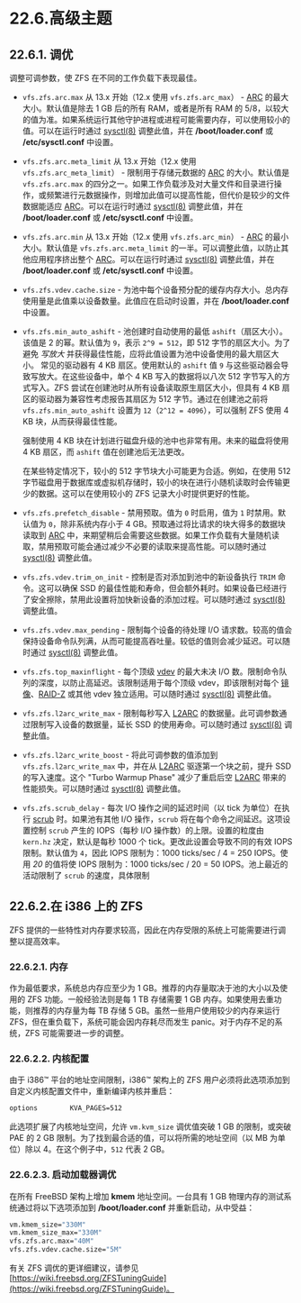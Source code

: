 # 22.6.高级主题

## 22.6.1. 调优

调整可调参数，使 ZFS 在不同的工作负载下表现最佳。

* `vfs.zfs.arc.max` 从 13.x 开始（12.x 使用 `vfs.zfs.arc_max`） - [ARC](https://docs.freebsd.org/en/books/handbook/zfs/#zfs-term-arc) 的最大大小。默认值是除去 1 GB 后的所有 RAM，或者是所有 RAM 的 5/8，以较大的值为准。如果系统运行其他守护进程或进程可能需要内存，可以使用较小的值。可以在运行时通过 [sysctl(8)](https://man.freebsd.org/cgi/man.cgi?query=sysctl&sektion=8&format=html) 调整此值，并在 **/boot/loader.conf** 或 **/etc/sysctl.conf** 中设置。
* `vfs.zfs.arc.meta_limit` 从 13.x 开始（12.x 使用 `vfs.zfs.arc_meta_limit`） - 限制用于存储元数据的 [ARC](https://docs.freebsd.org/en/books/handbook/zfs/#zfs-term-arc) 的大小。默认值是 `vfs.zfs.arc.max` 的四分之一。如果工作负载涉及对大量文件和目录进行操作，或频繁进行元数据操作，则增加此值可以提高性能，但代价是较少的文件数据能适应 [ARC](https://docs.freebsd.org/en/books/handbook/zfs/#zfs-term-arc)。可以在运行时通过 [sysctl(8)](https://man.freebsd.org/cgi/man.cgi?query=sysctl&sektion=8&format=html) 调整此值，并在 **/boot/loader.conf** 或 **/etc/sysctl.conf** 中设置。
* `vfs.zfs.arc.min` 从 13.x 开始（12.x 使用 `vfs.zfs.arc_min`） - [ARC](https://docs.freebsd.org/en/books/handbook/zfs/#zfs-term-arc) 的最小大小。默认值是 `vfs.zfs.arc.meta_limit` 的一半。可以调整此值，以防止其他应用程序挤出整个 [ARC](https://docs.freebsd.org/en/books/handbook/zfs/#zfs-term-arc)。可以在运行时通过 [sysctl(8)](https://man.freebsd.org/cgi/man.cgi?query=sysctl&sektion=8&format=html) 调整此值，并在 **/boot/loader.conf** 或 **/etc/sysctl.conf** 中设置。
* `vfs.zfs.vdev.cache.size` - 为池中每个设备预分配的缓存内存大小。总内存使用量是此值乘以设备数量。此值应在启动时设置，并在 **/boot/loader.conf** 中设置。
* `vfs.zfs.min_auto_ashift` - 池创建时自动使用的最低 `ashift`（扇区大小）。该值是 2 的幂。默认值为 `9`，表示 `2^9 = 512`，即 512 字节的扇区大小。为了避免 *写放大* 并获得最佳性能，应将此值设置为池中设备使用的最大扇区大小。
  常见的驱动器有 4 KB 扇区。使用默认的 `ashift` 值 `9` 与这些驱动器会导致写放大。在这些设备中，单个 4 KB 写入的数据将以八次 512 字节写入的方式写入。ZFS 尝试在创建池时从所有设备读取原生扇区大小，但具有 4 KB 扇区的驱动器为兼容性考虑报告其扇区为 512 字节。通过在创建池之前将 `vfs.zfs.min_auto_ashift` 设置为 `12`（`2^12 = 4096`），可以强制 ZFS 使用 4 KB 块，从而获得最佳性能。
  
  强制使用 4 KB 块在计划进行磁盘升级的池中也非常有用。未来的磁盘将使用 4 KB 扇区，而 `ashift` 值在创建池后无法更改。
  
  在某些特定情况下，较小的 512 字节块大小可能更为合适。例如，在使用 512 字节磁盘用于数据库或虚拟机存储时，较小的块在进行小随机读取时会传输更少的数据。这可以在使用较小的 ZFS 记录大小时提供更好的性能。
* `vfs.zfs.prefetch_disable` - 禁用预取。值为 `0` 时启用，值为 `1` 时禁用。默认值为 `0`，除非系统内存小于 4 GB。预取通过将比请求的块大得多的数据块读取到 [ARC](https://docs.freebsd.org/en/books/handbook/zfs/#zfs-term-arc) 中，来期望稍后会需要这些数据。如果工作负载有大量随机读取，禁用预取可能会通过减少不必要的读取来提高性能。可以随时通过 [sysctl(8)](https://man.freebsd.org/cgi/man.cgi?query=sysctl&sektion=8&format=html) 调整此值。
* `vfs.zfs.vdev.trim_on_init` - 控制是否对添加到池中的新设备执行 `TRIM` 命令。这可以确保 SSD 的最佳性能和寿命，但会额外耗时。如果设备已经进行了安全擦除，禁用此设置将加快新设备的添加过程。可以随时通过 [sysctl(8)](https://man.freebsd.org/cgi/man.cgi?query=sysctl&sektion=8&format=html) 调整此值。
* `vfs.zfs.vdev.max_pending` - 限制每个设备的待处理 I/O 请求数。较高的值会保持设备命令队列满，从而可能提高吞吐量。较低的值则会减少延迟。可以随时通过 [sysctl(8)](https://man.freebsd.org/cgi/man.cgi?query=sysctl&sektion=8&format=html) 调整此值。
* `vfs.zfs.top_maxinflight` - 每个顶级 [vdev](https://docs.freebsd.org/en/books/handbook/zfs/#zfs-term-vdev) 的最大未决 I/O 数。限制命令队列的深度，以防止高延迟。该限制适用于每个顶级 vdev，即该限制对每个 [镜像](https://docs.freebsd.org/en/books/handbook/zfs/#zfs-term-vdev-mirror)、[RAID-Z](https://docs.freebsd.org/en/books/handbook/zfs/#zfs-term-vdev-raidz) 或其他 vdev 独立适用。可以随时通过 [sysctl(8)](https://man.freebsd.org/cgi/man.cgi?query=sysctl&sektion=8&format=html) 调整此值。
* `vfs.zfs.l2arc_write_max` - 限制每秒写入 [L2ARC](https://docs.freebsd.org/en/books/handbook/zfs/#zfs-term-l2arc) 的数据量。此可调参数通过限制写入设备的数据量，延长 SSD 的使用寿命。可以随时通过 [sysctl(8)](https://man.freebsd.org/cgi/man.cgi?query=sysctl&sektion=8&format=html) 调整此值。
* `vfs.zfs.l2arc_write_boost` - 将此可调参数的值添加到 `vfs.zfs.l2arc_write_max` 中，并在从 [L2ARC](https://docs.freebsd.org/en/books/handbook/zfs/#zfs-term-l2arc) 驱逐第一个块之前，提升 SSD 的写入速度。这个 "Turbo Warmup Phase" 减少了重启后空 [L2ARC](https://docs.freebsd.org/en/books/handbook/zfs/#zfs-term-l2arc) 带来的性能损失。可以随时通过 [sysctl(8)](https://man.freebsd.org/cgi/man.cgi?query=sysctl&sektion=8&format=html) 调整此值。
* `vfs.zfs.scrub_delay` - 每次 I/O 操作之间的延迟时间（以 tick 为单位）在执行 [scrub](https://docs.freebsd.org/en/books/handbook/zfs/#zfs-term-scrub) 时。如果池有其他 I/O 操作，`scrub` 将在每个命令之间延迟。这项设置控制 `scrub` 产生的 IOPS（每秒 I/O 操作数）的上限。设置的粒度由 `kern.hz` 决定，默认是每秒 1000 个 tick。更改此设置会导致不同的有效 IOPS 限制。默认值为 `4`，因此 IOPS 限制为：1000 ticks/sec / 4 = 250 IOPS。使用 *20* 的值将使 IOPS 限制为：1000 ticks/sec / 20 = 50 IOPS。池上最近的活动限制了 `scrub` 的速度，具体限制

## 22.6.2.在 i386 上的 ZFS

ZFS 提供的一些特性对内存要求较高，因此在内存受限的系统上可能需要进行调整以提高效率。

### 22.6.2.1. 内存

作为最低要求，系统总内存应至少为 1 GB。推荐的内存量取决于池的大小以及使用的 ZFS 功能。一般经验法则是每 1 TB 存储需要 1 GB 内存。如果使用去重功能，则推荐的内存量为每 TB 存储 5 GB。虽然一些用户使用较少的内存来运行 ZFS，但在重负载下，系统可能会因内存耗尽而发生 panic。对于内存不足的系统，ZFS 可能需要进一步的调整。

### 22.6.2.2. 内核配置

由于 i386™ 平台的地址空间限制，i386™ 架构上的 ZFS 用户必须将此选项添加到自定义内核配置文件中，重新编译内核并重启：

```sh
options        KVA_PAGES=512
```

此选项扩展了内核地址空间，允许 `vm.kvm_size` 调优值突破 1 GB 的限制，或突破 PAE 的 2 GB 限制。为了找到最合适的值，可以将所需的地址空间（以 MB 为单位）除以 4。在这个例子中，`512` 代表 2 GB。

### 22.6.2.3. 启动加载器调优

在所有 FreeBSD 架构上增加 **kmem** 地址空间。一台具有 1 GB 物理内存的测试系统通过将以下选项添加到 **/boot/loader.conf** 并重新启动，从中受益：

```sh
vm.kmem_size="330M"
vm.kmem_size_max="330M"
vfs.zfs.arc.max="40M"
vfs.zfs.vdev.cache.size="5M"
```

有关 ZFS 调优的更详细建议，请参见 [https://wiki.freebsd.org/ZFSTuningGuide](https://wiki.freebsd.org/ZFSTuningGuide)。
